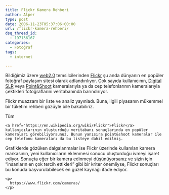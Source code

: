 ```yaml
---
title: Flickr Kamera Rehberi
author: Alper
type: post
date: 2006-11-23T05:37:06+00:00
url: /flickr-kamera-rehberi/
dsq_thread_id:
  - 197136167
categories:
  - Fotoğraf
tags:
  - internet

---
```

Bildiğimiz üzere [web2.0][1] temsilcilerinden [Flickr][2] şu anda dünyanın en popüler fotoğraf paylaşım sitesi olarak adlandırılıyor. Çok sayıda kullanıcının, [Digital SLR][3] veya [Point&Shoot][4] kameralarıyla ya da cep telefonlarının kameralarıyla çektikleri fotoğraflarını veritabanında barındırıyor.

Flickr muazzam bir liste ve analiz yayınladı. Buna, ilgili piyasanın mükemmel bir tüketim rehberi gözüyle bile bakabiliriz.

<p style="text-align: center">
  <p>
    <!--more-->Tüm 
    
    <a href="https://en.wikipedia.org/wiki/Flickr">Flickr</a> kullanıcılarının oluşturduğu veritabanı sonuçlarında en popüler kameraları görebiliyorsunuz. Bunun yanısıra point&shoot kameralar ile cep telefonu kameraları da bu listeye dahil edilmiş.
  </p>
  
  <p style="text-align: center">
    <p>
      Grafiklerde gözüken dalgalanmalar ise Flickr üzerinde kullanılan kamera markasının, yeni kullanıcıların eklenmesi sonucu oluşturduğu ivmeyi işaret ediyor. Sonuçta eğer bir kamera edinmeyi düşünüyorsanız ve sizin için &#8220;insanların en çok tercih ettikleri&#8221; gibi bir kriter önemliyse, Flickr sonuçları bu konuda başvurulabilecek en güzel kaynağı ifade ediyor.
    </p>
    
    <p>
      https://www.flickr.com/cameras/
    </p>

 [1]: https://en.wikipedia.org/wiki/Web_2
 [2]: https://www.flickr.com/
 [3]: https://en.wikipedia.org/wiki/Digital_single-lens_reflex_camera
 [4]: https://en.wikipedia.org/wiki/Point_and_shoot_camera